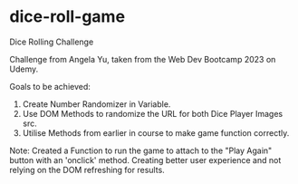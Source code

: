 # dice-roll-game
Dice Rolling Challenge

Challenge from Angela Yu, taken from the Web Dev Bootcamp 2023 on Udemy.

Goals to be achieved:

1. Create Number Randomizer in Variable.
2. Use DOM Methods to randomize the URL for both Dice Player Images src.
3. Utilise Methods from earlier in course to make game function correctly.

Note: Created a Function to run the game to attach to the "Play Again" button with an 'onclick' method.
Creating better user experience and not relying on the DOM refreshing for results.
